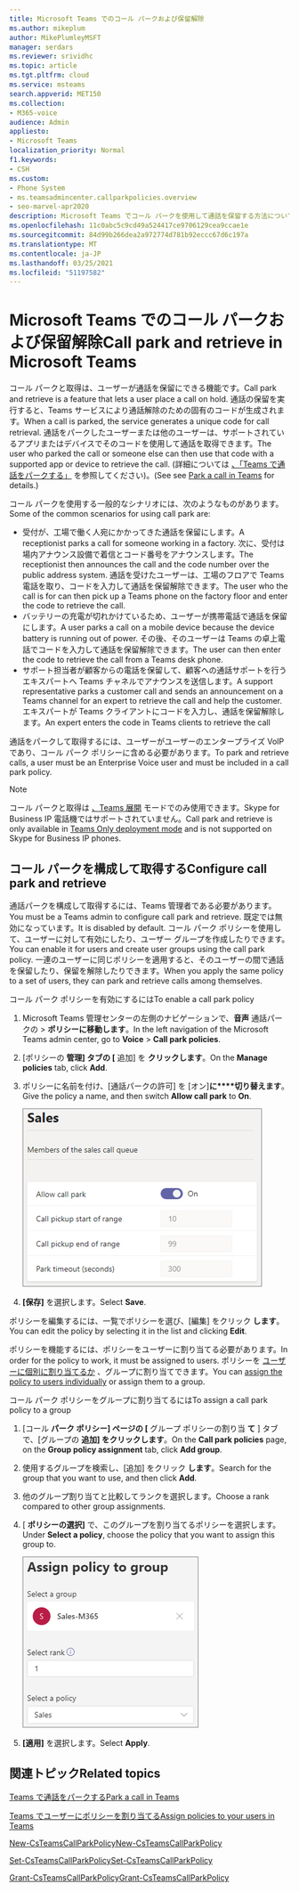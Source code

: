 ```yaml
---
title: Microsoft Teams でのコール パークおよび保留解除
ms.author: mikeplum
author: MikePlumleyMSFT
manager: serdars
ms.reviewer: srividhc
ms.topic: article
ms.tgt.pltfrm: cloud
ms.service: msteams
search.appverid: MET150
ms.collection:
- M365-voice
audience: Admin
appliesto:
- Microsoft Teams
localization_priority: Normal
f1.keywords:
- CSH
ms.custom:
- Phone System
- ms.teamsadmincenter.callparkpolicies.overview
- seo-marvel-apr2020
description: Microsoft Teams でコール パークを使用して通話を保留する方法について説明します。
ms.openlocfilehash: 11c0abc5c9cd49a524417ce9706129cea9ccae1e
ms.sourcegitcommit: 84d99b266dea2a972774d781b92eccc67d6c197a
ms.translationtype: MT
ms.contentlocale: ja-JP
ms.lasthandoff: 03/25/2021
ms.locfileid: "51197582"
---
```

# <a name="call-park-and-retrieve-in-microsoft-teams"></a><span data-ttu-id="ff3c2-103">Microsoft Teams でのコール パークおよび保留解除</span><span class="sxs-lookup"><span data-stu-id="ff3c2-103">Call park and retrieve in Microsoft Teams</span></span>

<span data-ttu-id="ff3c2-104">コール パークと取得は、ユーザーが通話を保留にできる機能です。</span><span class="sxs-lookup"><span data-stu-id="ff3c2-104">Call park and retrieve is a feature that lets a user place a call on hold.</span></span> <span data-ttu-id="ff3c2-105">通話の保留を実行すると、Teams サービスにより通話解除のための固有のコードが生成されます。</span><span class="sxs-lookup"><span data-stu-id="ff3c2-105">When a call is parked, the service generates a unique code for call retrieval.</span></span> <span data-ttu-id="ff3c2-106">通話をパークしたユーザーまたは他のユーザーは、サポートされているアプリまたはデバイスでそのコードを使用して通話を取得できます。</span><span class="sxs-lookup"><span data-stu-id="ff3c2-106">The user who parked the call or someone else can then use that code with a supported app or device to retrieve the call.</span></span> <span data-ttu-id="ff3c2-107">(詳細については [、「Teams で通話をパークする」](https://support.office.com/article/park-a-call-in-teams-8538c063-d676-4e9a-8045-fc3b7299bb2f) を参照してください)。</span><span class="sxs-lookup"><span data-stu-id="ff3c2-107">(See see [Park a call in Teams](https://support.office.com/article/park-a-call-in-teams-8538c063-d676-4e9a-8045-fc3b7299bb2f) for details.)</span></span>

<span data-ttu-id="ff3c2-108">コール パークを使用する一般的なシナリオには、次のようなものがあります。</span><span class="sxs-lookup"><span data-stu-id="ff3c2-108">Some of the common scenarios for using call park are:</span></span>

- <span data-ttu-id="ff3c2-109">受付が、工場で働く人宛にかかってきた通話を保留にします。</span><span class="sxs-lookup"><span data-stu-id="ff3c2-109">A receptionist parks a call for someone working in a factory.</span></span> <span data-ttu-id="ff3c2-110">次に、受付は場内アナウンス設備で着信とコード番号をアナウンスします。</span><span class="sxs-lookup"><span data-stu-id="ff3c2-110">The receptionist then announces the call and the code number over the public address system.</span></span> <span data-ttu-id="ff3c2-111">通話を受けたユーザーは、工場のフロアで Teams 電話を取り、コードを入力して通話を保留解除できます。</span><span class="sxs-lookup"><span data-stu-id="ff3c2-111">The user who the call is for can then pick up a Teams phone on the factory floor and enter the code to retrieve the call.</span></span>
- <span data-ttu-id="ff3c2-112">バッテリーの充電が切れかけているため、ユーザーが携帯電話で通話を保留にします。</span><span class="sxs-lookup"><span data-stu-id="ff3c2-112">A user parks a call on a mobile device because the device battery is running out of power.</span></span> <span data-ttu-id="ff3c2-113">その後、そのユーザーは Teams の卓上電話でコードを入力して通話を保留解除できます。</span><span class="sxs-lookup"><span data-stu-id="ff3c2-113">The user can then enter the code to retrieve the call from a Teams desk phone.</span></span>
- <span data-ttu-id="ff3c2-114">サポート担当者が顧客からの電話を保留して、顧客への通話サポートを行うエキスパートへ Teams チャネルでアナウンスを送信します。</span><span class="sxs-lookup"><span data-stu-id="ff3c2-114">A support representative parks a customer call and sends an announcement on a Teams channel for an expert to retrieve the call and help the customer.</span></span> <span data-ttu-id="ff3c2-115">エキスパートが Teams クライアントにコードを入力し、通話を保留解除します。</span><span class="sxs-lookup"><span data-stu-id="ff3c2-115">An expert enters the code in Teams clients to retrieve the call</span></span>

<span data-ttu-id="ff3c2-116">通話をパークして取得するには、ユーザーがユーザーのエンタープライズ VoIPであり、コール パーク ポリシーに含める必要があります。</span><span class="sxs-lookup"><span data-stu-id="ff3c2-116">To park and retrieve calls, a user must be an Enterprise Voice user and must be included in a call park policy.</span></span>

> [!NOTE]
> <span data-ttu-id="ff3c2-117">コール パークと取得は [、Teams 展開](teams-and-skypeforbusiness-coexistence-and-interoperability.md) モードでのみ使用できます。Skype for Business IP 電話機ではサポートされていません。</span><span class="sxs-lookup"><span data-stu-id="ff3c2-117">Call park and retrieve is only available in [Teams Only deployment mode](teams-and-skypeforbusiness-coexistence-and-interoperability.md) and is not supported on Skype for Business IP phones.</span></span>

## <a name="configure-call-park-and-retrieve"></a><span data-ttu-id="ff3c2-118">コール パークを構成して取得する</span><span class="sxs-lookup"><span data-stu-id="ff3c2-118">Configure call park and retrieve</span></span>

<span data-ttu-id="ff3c2-119">通話パークを構成して取得するには、Teams 管理者である必要があります。</span><span class="sxs-lookup"><span data-stu-id="ff3c2-119">You must be a Teams admin to configure call park and retrieve.</span></span> <span data-ttu-id="ff3c2-120">既定では無効になっています。</span><span class="sxs-lookup"><span data-stu-id="ff3c2-120">It is disabled by default.</span></span> <span data-ttu-id="ff3c2-121">コール パーク ポリシーを使用して、ユーザーに対して有効にしたり、ユーザー グループを作成したりできます。</span><span class="sxs-lookup"><span data-stu-id="ff3c2-121">You can enable it for users and create user groups using the call park policy.</span></span> <span data-ttu-id="ff3c2-122">一連のユーザーに同じポリシーを適用すると、そのユーザーの間で通話を保留したり、保留を解除したりできます。</span><span class="sxs-lookup"><span data-stu-id="ff3c2-122">When you apply the same policy to a set of users, they can park and retrieve calls among themselves.</span></span>

<span data-ttu-id="ff3c2-123">コール パーク ポリシーを有効にするには</span><span class="sxs-lookup"><span data-stu-id="ff3c2-123">To enable a call park policy</span></span>

1. <span data-ttu-id="ff3c2-124">Microsoft Teams 管理センターの左側のナビゲーションで、**音声** 通話パークの  >  **ポリシーに移動します**。</span><span class="sxs-lookup"><span data-stu-id="ff3c2-124">In the left navigation of the Microsoft Teams admin center, go to **Voice** > **Call park policies**.</span></span>
2. <span data-ttu-id="ff3c2-125">[ポリシーの **管理] タブの [** 追加] を **クリックします**。</span><span class="sxs-lookup"><span data-stu-id="ff3c2-125">On the **Manage policies** tab, click **Add**.</span></span>
3. <span data-ttu-id="ff3c2-126">ポリシーに名前を付け、[通話パークの許可] を [オン]**に\*\*\*\*切り替えます**。</span><span class="sxs-lookup"><span data-stu-id="ff3c2-126">Give the policy a name, and then switch **Allow call park** to **On**.</span></span>

    ![コール パーク ポリシー設定のスクリーンショット](media/call-park-add-policy.png)

4. <span data-ttu-id="ff3c2-128">**[保存]** を選択します。</span><span class="sxs-lookup"><span data-stu-id="ff3c2-128">Select **Save**.</span></span>

<span data-ttu-id="ff3c2-129">ポリシーを編集するには、一覧でポリシーを選び、[編集] をクリック **します**。</span><span class="sxs-lookup"><span data-stu-id="ff3c2-129">You can edit the policy by selecting it in the list and clicking **Edit**.</span></span>

<span data-ttu-id="ff3c2-130">ポリシーを機能するには、ポリシーをユーザーに割り当てる必要があります。</span><span class="sxs-lookup"><span data-stu-id="ff3c2-130">In order for the policy to work, it must be assigned to users.</span></span> <span data-ttu-id="ff3c2-131">ポリシーを [ユーザーに個別に割り当てるか](assign-policies.md) 、グループに割り当てできます。</span><span class="sxs-lookup"><span data-stu-id="ff3c2-131">You can [assign the policy to users individually](assign-policies.md) or assign them to a group.</span></span>

<span data-ttu-id="ff3c2-132">コール パーク ポリシーをグループに割り当てるには</span><span class="sxs-lookup"><span data-stu-id="ff3c2-132">To assign a call park policy to a group</span></span>

1. <span data-ttu-id="ff3c2-133">[コール **パーク ポリシー] ページの [** グループ ポリシーの割り当 **て** ] タブで、[グループの **追加] をクリックします**。</span><span class="sxs-lookup"><span data-stu-id="ff3c2-133">On the **Call park policies** page, on the **Group policy assignment** tab, click **Add group**.</span></span>
2. <span data-ttu-id="ff3c2-134">使用するグループを検索し、[追加] をクリック **します**。</span><span class="sxs-lookup"><span data-stu-id="ff3c2-134">Search for the group that you want to use, and then click **Add**.</span></span>
3. <span data-ttu-id="ff3c2-135">他のグループ割り当てと比較してランクを選択します。</span><span class="sxs-lookup"><span data-stu-id="ff3c2-135">Choose a rank compared to other group assignments.</span></span>
4. <span data-ttu-id="ff3c2-136">[ **ポリシーの選択]** で、このグループを割り当てるポリシーを選択します。</span><span class="sxs-lookup"><span data-stu-id="ff3c2-136">Under **Select a policy**, choose the policy that you want to assign this group to.</span></span>

    ![パーク ポリシーの画像](media/call-park-assign-policy-to-group.png)

5. <span data-ttu-id="ff3c2-138">**[適用]** を選択します。</span><span class="sxs-lookup"><span data-stu-id="ff3c2-138">Select **Apply**.</span></span>

## <a name="related-topics"></a><span data-ttu-id="ff3c2-139">関連トピック</span><span class="sxs-lookup"><span data-stu-id="ff3c2-139">Related topics</span></span>

[<span data-ttu-id="ff3c2-140">Teams で通話をパークする</span><span class="sxs-lookup"><span data-stu-id="ff3c2-140">Park a call in Teams</span></span>](https://support.office.com/article/park-a-call-in-teams-8538c063-d676-4e9a-8045-fc3b7299bb2f)

[<span data-ttu-id="ff3c2-141">Teams でユーザーにポリシーを割り当てる</span><span class="sxs-lookup"><span data-stu-id="ff3c2-141">Assign policies to your users in Teams</span></span>](assign-policies.md)

[<span data-ttu-id="ff3c2-142">New-CsTeamsCallParkPolicy</span><span class="sxs-lookup"><span data-stu-id="ff3c2-142">New-CsTeamsCallParkPolicy</span></span>](/powershell/module/skype/new-csteamscallparkpolicy?view=skype-ps)

[<span data-ttu-id="ff3c2-143">Set-CsTeamsCallParkPolicy</span><span class="sxs-lookup"><span data-stu-id="ff3c2-143">Set-CsTeamsCallParkPolicy</span></span>](/powershell/module/skype/set-csteamscallparkpolicy?view=skype-ps)

[<span data-ttu-id="ff3c2-144">Grant-CsTeamsCallParkPolicy</span><span class="sxs-lookup"><span data-stu-id="ff3c2-144">Grant-CsTeamsCallParkPolicy</span></span>](/powershell/module/skype/grant-csteamscallparkpolicy?view=skype-ps)